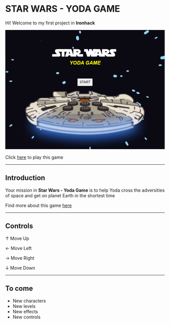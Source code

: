 # STAR WARS - YODA GAME

Hi! Welcome to my first project in **Ironhack**

![game-scren](/src/print.png)

Click [here]() to play this game

----

## Introduction


Your mission in **Star Wars - Yoda Game** is to help Yoda cross the adversities of space and get on planet Earth in the shortest time 
⠀⠀⠀⠀⠀⠀

Find more about this game [here]()

---

## Controls

↑ Move Up

← Move Left

→ Move Right

↓ Move Down

---

## To come
- New characters
- New levels
- New effects
- New controls







⠀⠀⠀⠀⠀⠀⠀⠀⠀⠀⠀⠀⠀⠀⠀⠀⠀⠀⠀⠀⠀⠀⠀⠀⠀⠀⠀⠀⠀⠀⠀⠀⠀⠀⠀⠀⠀⠀⠀⠀